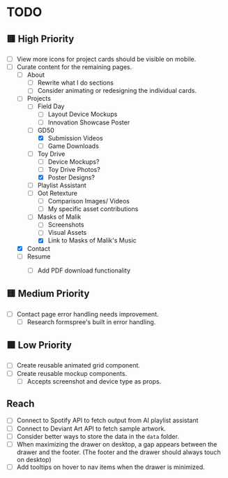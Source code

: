 # TODO

## 🟥 High Priority

- [ ] View more icons for project cards should be visible on mobile.
- [ ] Curate content for the remaining pages.
  - [ ] About
    - [ ] Rewrite what I do sections
    - [ ] Consider animating or redesigning the individual cards.
  - [ ] Projects
    - [ ] Field Day
      - [ ] Layout Device Mockups
      - [ ] Innovation Showcase Poster
    - [ ] GD50
      - [x] Submission Videos
      - [ ] Game Downloads
    - [ ] Toy Drive
      - [ ] Device Mockups?
      - [ ] Toy Drive Photos?
      - [x] Poster Designs?
    - [ ] Playlist Assistant
    - [ ] Oot Retexture
      - [ ] Comparison Images/ Videos
      - [ ] My specific asset contributions
    - [ ] Masks of Malik
      - [ ] Screenshots
      - [ ] Visual Assets
      - [x] Link to Masks of Malik's Music
  - [x] Contact
  - [ ] Resume
    - [ ] Add PDF download functionality


## 🟨 Medium Priority

- [ ] Contact page error handling needs improvement.
  - [ ] Research formspree's built in error handling.

## 🟩 Low Priority

- [ ] Create reusable animated grid component.
- [ ] Create reusable mockup components.
  - [ ] Accepts screenshot and device type as props.

##  Reach

- [ ] Connect to Spotify API to fetch output from AI playlist assistant
- [ ] Connect to Deviant Art API to fetch sample artwork.
- [ ] Consider better ways to store the data in the `data` folder.
- [ ] When maximizing the drawer on desktop, a gap appears between the drawer and the footer.
        (The footer and the drawer should always touch on desktop)
- [ ] Add tooltips on hover to nav items when the drawer is minimized.